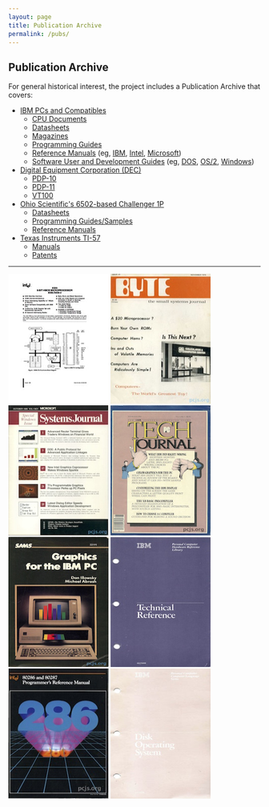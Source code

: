 ```yaml
---
layout: page
title: Publication Archive
permalink: /pubs/
---
```


Publication Archive
-------------------

For general historical interest, the project includes a Publication Archive that covers:

* [IBM PCs and Compatibles](pc/)
	* [CPU Documents](pc/reference/intel/)
	* [Datasheets](pc/datasheets/)
	* [Magazines](pc/magazines/)
	* [Programming Guides](pc/programming/)
	* [Reference Manuals](pc/reference/) (eg, [IBM](pc/reference/ibm/), [Intel](pc/reference/intel/), [Microsoft](pc/reference/microsoft/))
	* [Software User and Development Guides](pc/software/) (eg, [DOS](pc/software/dos/), [OS/2](pc/software/os2/), [Windows](pc/software/windows/))
* [Digital Equipment Corporation (DEC)](dec/)
	* [PDP-10](dec/pdp10/)
	* [PDP-11](dec/pdp11/)
	* [VT100](dec/vt100/)
* [Ohio Scientific's 6502-based Challenger 1P](c1p/)
	* [Datasheets](c1p/datasheets/)
	* [Programming Guides/Samples](c1p/programming/)
	* [Reference Manuals](c1p/techref/)
* [Texas Instruments TI-57](/devices/ti57/)
	* [Manuals](/devices/ti57/docs/)
	* [Patents](/devices/ti57/patents/)

---

[<img src="/pubs/images/8088-CPU-thumb.jpg" width="200" height="260" alt="8088 CPU"/>](pc/datasheets/)
[<img src="/pubs/images/BYTE-1975-11-thumb.jpg" width="200" height="260" alt="Byte Magazine"/>](pc/magazines/byte/)
[<img src="/pubs/images/MSJ-1986-10-thumb.jpg" width="200" height="260" alt="Microsoft Systems Journal"/>](pc/magazines/msj/)
[<img src="/pubs/images/PCTJ-1983-07-thumb.jpg" width="200" height="260" alt="PC Tech Journal"/>](pc/magazines/pctj/)
[<img src="/pubs/images/Graphics_for_the_IBM_PC-thumb.jpg" width="200" height="260" alt="Graphics for the IBM PC"/>](pc/programming/Graphics_for_the_IBM_PC/)
[<img src="/pubs/images/IBM-5150-TECHREF-thumb.jpg" width="200" height="260" alt="IBM 5150 Technical Reference (August 1981)"/>](pc/reference/ibm/)
[<img src="/pubs/images/80286_and_80287_Programmers_Reference_Manual_1987-thumb.jpg" width="200" height="260" alt="80286 and 80287 Programmer's Reference"/>](pc/reference/intel/)
[<img src="/pubs/images/PCDOS100-thumb.jpg" width="200" height="260" alt="IBM PC Disk Operating System v1.00"/>](pc/software/)
